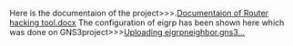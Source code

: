 Here is the documentaion of the project>>>.[Documentaion of Router hacking tool.docx](https://github.com/sagar658/Router-Hacking-Tool/files/14437528/Documentaion.of.Router.hacking.tool.docx)
The configuration of eigrp has been shown here which was done on GNS3project>>>[Uploading eigrpneighbor.gns3…]()


